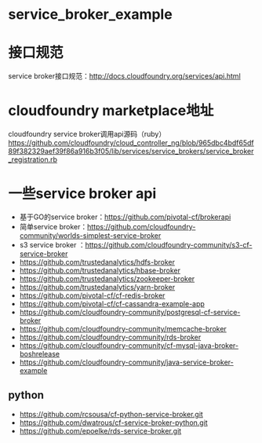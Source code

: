 # service_broker_example
# 接口规范
service broker接口规范：http://docs.cloudfoundry.org/services/api.html
# cloudfoundry marketplace地址
cloudfoundry service broker调用api源码（ruby）
https://github.com/cloudfoundry/cloud_controller_ng/blob/965dbc4bdf65df89f382329aef39f86a916b3f05/lib/services/service_brokers/service_broker_registration.rb
# 一些service broker api
-  基于GO的service broker：https://github.com/pivotal-cf/brokerapi   
-  简单service broker：https://github.com/cloudfoundry-community/worlds-simplest-service-broker   
-   s3 service broker ：https://github.com/cloudfoundry-community/s3-cf-service-broker  
-  https://github.com/trustedanalytics/hdfs-broker  
-   https://github.com/trustedanalytics/hbase-broker  
-  https://github.com/trustedanalytics/zookeeper-broker  
-  https://github.com/trustedanalytics/yarn-broker  
-  https://github.com/pivotal-cf/cf-redis-broker  
-   https://github.com/pivotal-cf/cf-cassandra-example-app  
-  https://github.com/cloudfoundry-community/postgresql-cf-service-broker  
-  https://github.com/cloudfoundry-community/memcache-broker  
-   https://github.com/cloudfoundry-community/rds-broker  
-   https://github.com/cloudfoundry-community/cf-mysql-java-broker-boshrelease  
-   https://github.com/cloudfoundry-community/java-service-broker-example   
##  python  
-  https://github.com/rcsousa/cf-python-service-broker.git  
-  https://github.com/dwatrous/cf-service-broker-python.git  
-  https://github.com/epoelke/rds-service-broker.git  

